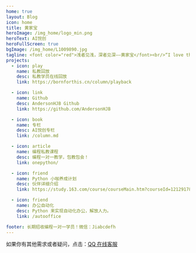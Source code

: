 ```yaml
---
home: true
layout: Blog
icon: home
title: 黄家宝
heroImage: /img_home/logo_min.png
heroText: AI悦创
heroFullScreen: true
bgImage: /img_home/L1009890.jpg
tagline: <font color="red">浅者见浅，深者见深——黄家宝</font><br/>“I love the people I photograph”——Bruce Gilden
projects:
  - icon: play
    name: 私教回放
    desc: 私教学员在线回放
    link: https://bornforthis.cn/column/playback

  - icon: link
    name: Github
    desc: AndersonHJB Github
    link: https://github.com/AndersonHJB

  - icon: book
    name: 专栏
    desc: AI悦创专栏
    link: /column.md

  - icon: article
    name: 编程私教课程
    desc: 编程一对一教学，包教包会！
    link: onepython/

  - icon: friend
    name: Python 小咖养成计划
    desc: 伙伴详细介绍
    link: https://study.163.com/course/courseMain.htm?courseId=1212917814&share=2&shareId=480000002277025

  - icon: friend
    name: 办公自动化
    desc: Python 来实现自动化办公，解放人力。
    link: /autooffice

footer: 长期招收编程一对一学员！微信：Jiabcdefh
---
```


如果你有其他需求或者疑问，点击：[QQ 在线客服](http://wpa.qq.com/msgrd?v=3&uin=1432803776&site=qq&menu=yes)
